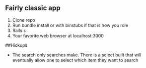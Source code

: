 ## Fairly classic app

1. Clone repo
1. Run bundle install or with binstubs if that is how you role
1. Rails s
1. Your favorite web browser at localhost:3000

##Hickups

* The search only searches make. There is a select built that will eventually allow one to select which item they want to search
